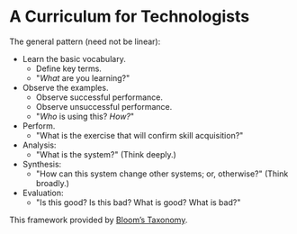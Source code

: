 # A Curriculum for Technologists

The general pattern (need not be linear):

* Learn the basic vocabulary.
  * Define key terms.
  * "*What* are you learning?"
* Observe the examples.
  * Observe successful performance.
  * Observe unsuccessful performance.
  * "*Who* is using this? *How?*"
* Perform.
  * "What is the exercise that will confirm skill acquisition?"
* Analysis:
  * "What is the system?" (Think deeply.)
* Synthesis:
  * "How can this system change other systems; or, otherwise?" (Think broadly.)
* Evaluation:
  * "Is this good? Is this bad? What is good? What is bad?"

This framework provided by [Bloom’s Taxonomy](https://en.wikipedia.org/wiki/Bloom%27s_taxonomy).